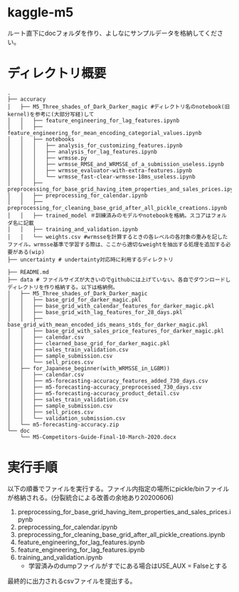 # kaggle-m5

ルート直下にdocフォルダを作り、よしなにサンプルデータを格納してください。


# ディレクトリ概要
```
.
├── accuracy
│   ├── M5_Three_shades_of_Dark_Darker_magic #ディレクトリ名のnotebook(旧kernel)を参考に(大部分写経)して
│   │   ├── feature_engineering_for_lag_features.ipynb
│   │   ├── feature_engineering_for_mean_encoding_categorial_values.ipynb
│   │   ├── notebooks
│   │   │   ├── analysis_for_customizing_features.ipynb
│   │   │   ├── analysis_for_lag_features.ipynb
│   │   │   ├── wrmsse.py
│   │   │   ├── wrmsse_RMSE_and_WRMSSE_of_a_submission_useless.ipynb
│   │   │   ├── wrmsse_evaluator-with-extra-features.ipynb
│   │   │   └── wrmsse_fast-clear-wrmsse-18ms_useless.ipynb
│   │   ├── preprocessing_for_base_grid_having_item_properties_and_sales_prices.ipynb
│   │   ├── preprocessing_for_calendar.ipynb
│   │   ├── preprocessing_for_cleaning_base_grid_after_all_pickle_creations.ipynb
│   │   ├── trained_model ＃訓練済みのモデルやnotebookを格納。スコアはフォルダ名に記載
│   │   ├── training_and_validation.ipynb
│   │   └── weights.csv #wrmsseを計算するときの各レベルの各対象の重みを記したファイル。wrmsse基準で学習する際は、ここから適切なweightを抽出する処理を追加する必要がある(wip)
├── uncertainty # undertainty対応時に利用するディレクトリ

├── README.md
├── data # ファイルサイズが大きいのでgithubには上げていない。各自でダウンロードしディレクトリを作り格納する。以下は格納例。
│   ├── M5_Three_shades_of_Dark_Darker_magic
│   │   ├── base_grid_for_darker_magic.pkl
│   │   ├── base_grid_with_calendar_features_for_darker_magic.pkl
│   │   ├── base_grid_with_lag_features_for_28_days.pkl
│   │   ├── base_grid_with_mean_encoded_ids_means_stds_for_darker_magic.pkl
│   │   ├── base_grid_with_sales_price_features_for_darker_magic.pkl
│   │   ├── calendar.csv
│   │   ├── clearned_base_grid_for_darker_magic.pkl
│   │   ├── sales_train_validation.csv
│   │   ├── sample_submission.csv
│   │   └── sell_prices.csv
│   ├── for_Japanese_beginner(with_WRMSSE_in_LGBM))
│   │   ├── calendar.csv
│   │   ├── m5-forecasting-accuracy_features_added_730_days.csv
│   │   ├── m5-forecasting-accuracy_preprocessed_730_days.csv
│   │   ├── m5-forecasting-accuracy_product_detail.csv
│   │   ├── sales_train_validation.csv
│   │   ├── sample_submission.csv
│   │   ├── sell_prices.csv
│   │   └── validation_submission.csv
│   └── m5-forecasting-accuracy.zip
└── doc
    └── M5-Competitors-Guide-Final-10-March-2020.docx
```

# 実行手順
以下の順番でファイルを実行する。ファイル内指定の場所にpickle/binファイルが格納される。(分裂統合による改善の余地あり20200606)
1. preprocessing_for_base_grid_having_item_properties_and_sales_prices.ipynb
1. preprocessing_for_calendar.ipynb
1. preprocessing_for_cleaning_base_grid_after_all_pickle_creations.ipynb
1. feature_engineering_for_lag_features.ipynb
1. feature_engineering_for_lag_features.ipynb
1. training_and_validation.ipynb
    - 学習済みのdumpファイルがすでにある場合はUSE_AUX = Falseとする


最終的に出力されるcsvファイルを提出する。